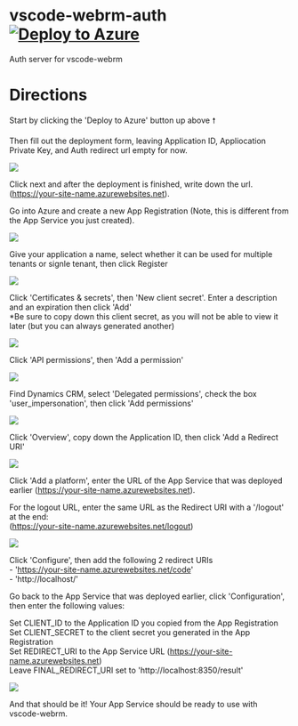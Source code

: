 # vscode-webrm-auth [![Deploy to Azure](http://azuredeploy.net/deploybutton.png)](https://aka.ms/deploytoazurebutton)
Auth server for vscode-webrm

# Directions
Start by clicking the 'Deploy to Azure' button up above 🠕

Then fill out the deployment form, leaving Application ID, Appliocation Private Key, and Auth redirect url empty for now.

![](screenshots/new-app-service2.png)

Click next and after the deployment is finished, write down the url. (https://your-site-name.azurewebsites.net).  

Go into Azure and create a new App Registration (Note, this is different from the App Service you just created).

![](screenshots/new-app-registration1.png)

Give your application a name, select whether it can be used for multiple tenants or signle tenant, then click Register

![](screenshots/new-app-registration2.png)

Click 'Certificates & secrets', then 'New client secret'. Enter a description and an expiration then click 'Add'  
*Be sure to copy down this client secret, as you will not be able to view it later (but you can always generated another)

![](screenshots/new-app-registration3.png)

Click 'API permissions', then 'Add a permission'

![](screenshots/new-app-registration4.png)

Find Dynamics CRM, select 'Delegated permissions', check the box 'user_impersonation', then click 'Add permissions'

![](screenshots/new-app-registration5.png)

Click 'Overview', copy down the Application ID, then click 'Add a Redirect URI'

![](screenshots/new-app-registration6.png)

Click 'Add a platform', enter the URL of the App Service that was deployed earlier (https://your-site-name.azurewebsites.net).

For the logout URL, enter the same URL as the Redirect URI with a '/logout' at the end:  
(https://your-site-name.azurewebsites.net/logout)

![](screenshots/new-app-registration7.png)

Click 'Configure', then add the following 2 redirect URIs  
    - 'https://your-site-name.azurewebsites.net/code'  
    - 'http://localhost/'  

Go back to the App Service that was deployed earlier, click 'Configuration', then enter the following values:  

Set CLIENT_ID to the Application ID you copied from the App Registration  
Set CLIENT_SECRET to the client secret you generated in the App Registration  
Set REDIRECT_URI to the App Service URL (https://your-site-name.azurewebsites.net)  
Leave FINAL_REDIRECT_URI set to 'http://localhost:8350/result'  

![](screenshots/new-app-service3.png)

And that should be it! Your App Service should be ready to use with vscode-webrm.
